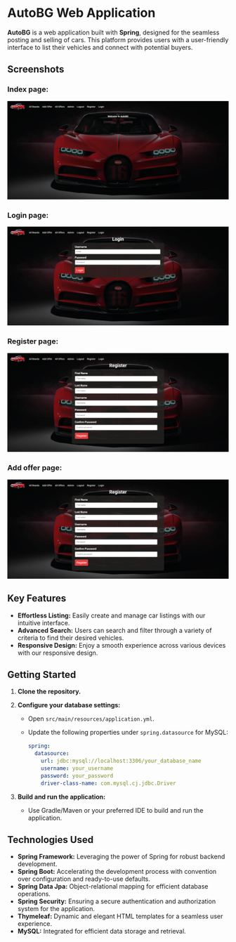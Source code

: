# AutoBG Web Application

**AutoBG** is a web application built with **Spring**, designed for the seamless posting and selling of cars. This
platform provides users with a user-friendly interface to list their vehicles and connect with potential buyers.

## Screenshots

### Index page:

![AutoBG Screenshot](/src/main/resources/static/images/app-index.png)

### Login page:

![AutoBG Screenshot](/src/main/resources/static/images/app-login.png)

### Register page:

![AutoBG Screenshot](/src/main/resources/static/images/app-register.png)

### Add offer page:

![AutoBG Screenshot](/src/main/resources/static/images/app-register.png)

## Key Features

- **Effortless Listing:** Easily create and manage car listings with our intuitive interface.
- **Advanced Search:** Users can search and filter through a variety of criteria to find their desired vehicles.
- **Responsive Design:** Enjoy a smooth experience across various devices with our responsive design.

## Getting Started

1. **Clone the repository.**

2. **Configure your database settings:**
    - Open `src/main/resources/application.yml`.
    - Update the following properties under `spring.datasource` for MySQL:

      ```yaml
      spring:
        datasource:
          url: jdbc:mysql://localhost:3306/your_database_name
          username: your_username
          password: your_password
          driver-class-name: com.mysql.cj.jdbc.Driver
      ```

3. **Build and run the application:**
    - Use Gradle/Maven or your preferred IDE to build and run the application.

## Technologies Used

- **Spring Framework:** Leveraging the power of Spring for robust backend development.
- **Spring Boot:** Accelerating the development process with convention over configuration and ready-to-use defaults.
- **Spring Data Jpa:** Object-relational mapping for efficient database operations.
- **Spring Security:** Ensuring a secure authentication and authorization system for the application.
- **Thymeleaf:** Dynamic and elegant HTML templates for a seamless user experience.
- **MySQL:** Integrated for efficient data storage and retrieval.
